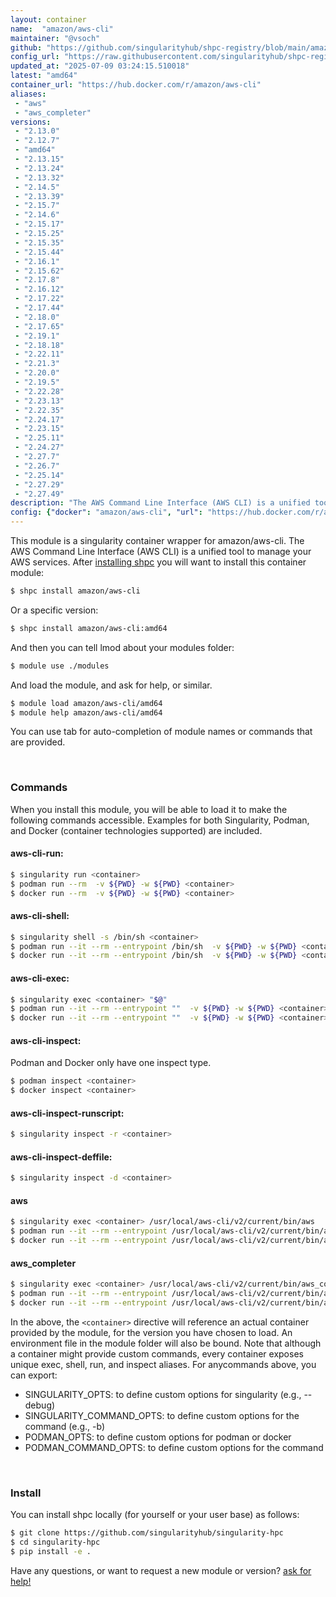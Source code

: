 ```yaml
---
layout: container
name:  "amazon/aws-cli"
maintainer: "@vsoch"
github: "https://github.com/singularityhub/shpc-registry/blob/main/amazon/aws-cli/container.yaml"
config_url: "https://raw.githubusercontent.com/singularityhub/shpc-registry/main/amazon/aws-cli/container.yaml"
updated_at: "2025-07-09 03:24:15.510018"
latest: "amd64"
container_url: "https://hub.docker.com/r/amazon/aws-cli"
aliases:
 - "aws"
 - "aws_completer"
versions:
 - "2.13.0"
 - "2.12.7"
 - "amd64"
 - "2.13.15"
 - "2.13.24"
 - "2.13.32"
 - "2.14.5"
 - "2.13.39"
 - "2.15.7"
 - "2.14.6"
 - "2.15.17"
 - "2.15.25"
 - "2.15.35"
 - "2.15.44"
 - "2.16.1"
 - "2.15.62"
 - "2.17.8"
 - "2.16.12"
 - "2.17.22"
 - "2.17.44"
 - "2.18.0"
 - "2.17.65"
 - "2.19.1"
 - "2.18.18"
 - "2.22.11"
 - "2.21.3"
 - "2.20.0"
 - "2.19.5"
 - "2.22.28"
 - "2.23.13"
 - "2.22.35"
 - "2.24.17"
 - "2.23.15"
 - "2.25.11"
 - "2.24.27"
 - "2.27.7"
 - "2.26.7"
 - "2.25.14"
 - "2.27.29"
 - "2.27.49"
description: "The AWS Command Line Interface (AWS CLI) is a unified tool to manage your AWS services."
config: {"docker": "amazon/aws-cli", "url": "https://hub.docker.com/r/amazon/aws-cli", "maintainer": "@sarahbeecroft", "description": "The AWS Command Line Interface (AWS CLI) is a unified tool to manage your AWS services.", "latest": {"amd64": "sha256:e0e5ff2584f911cee4b85b19704ed752583ff50220cc282b9433d8aaf7d7800e"}, "tags": {"2.13.0": "sha256:7590866b360c488028f018e120da4394c799de08a8d8c1b09570cf720867bed5", "2.12.7": "sha256:93c39fb5fcf7b8269a7f1e3ee342f446f4c463abdbe924c79f4de2f959a03b3b", "amd64": "sha256:e0e5ff2584f911cee4b85b19704ed752583ff50220cc282b9433d8aaf7d7800e", "2.13.15": "sha256:ac2c7d3827a8fef1024357ada9c6ccd8d0ce098a85cffd6803a52bb8cb4842ed", "2.13.24": "sha256:e6ea5be1036e5f490fd4cd49cf0f7081eaf401a8dd978c524c28666b60a8c1b2", "2.13.32": "sha256:c59ac67975129e96448601b92d5a890cdfdaff0f175a3e4eb9cfa32b3995dca6", "2.14.5": "sha256:8da8ae14cd7b6ea8a90d352736bb5dbde1be4bb408b67877f8f4f0e02c3e13e3", "2.13.39": "sha256:4fe0a87257ba17fc214ed9b3f3456ecf5cb6b040d8873944908f9b020ca2e58c", "2.15.7": "sha256:07cc353f732a986c45ee0a8082c56442ade50b114f668df6af97b1b156916e5a", "2.14.6": "sha256:7a3f926997cfafa1cf737d5250a1b9040ffc902a632516f0e6a80c7828495482", "2.15.17": "sha256:a0c252c1822e1e484dcb4025ac4a6f765007b7b4ea57db1f09ada597e093df5c", "2.15.25": "sha256:16c5a4e1022a04208561d571b36615fe207e56c725b0d83f60b63729783f4415", "2.15.35": "sha256:9d1582256677c240d1f735b4ff4cc407c0596dccffa713fc405186794fab8139", "2.15.44": "sha256:1ace13eeb6eb414b1196811e59122b4705bd196479d29a80529ea4c837fce9ad", "2.16.1": "sha256:4da43fad4f528f45a63a8bce054bbc39cd417be9fb397cfd0535f16ccd6c1a8c", "2.15.62": "sha256:2cf6c1ad8ebfe2010c36bc2acb16217a2b2e6e5aabc474b6a2027bd885d93ea1", "2.17.8": "sha256:8b7517a6519843174c8759666ce3abd112e7b7a711c58ca9b164216100737f9f", "2.16.12": "sha256:0d9ab2b67b11a1958fa731459e37e9cd0f99457e24a1a2a972b7b163fc41901c", "2.17.22": "sha256:d384a7fb1e23d15d757fcdbfc188c7e4c2e0dae767713170505bdb57ca421510", "2.17.44": "sha256:f2094b8092475b7dae06fbec228bcd25ad24206f5b4fdce5b81bfe2a4b381892", "2.18.0": "sha256:34ee73bf22c6b60bca156cd73e5dd486622ff994361c2ce7fe0410b24ec5540d", "2.17.65": "sha256:0b87fc99cea4a0ea8512b80a297264af7685414f3b6c8c385b57d7fc817b67c7", "2.19.1": "sha256:1451c8c3ffacafd52fca9535788664a936cf04bed7612e51bf059c787724ef79", "2.18.18": "sha256:b572505e888bf8137462685093e0737ac1dfed96ba2f9bb823d3fed891c1b5b9", "2.22.11": "sha256:9db678721c06164545924d0b25c295dbe1fa7d5878c97a384e35cf3d116f58ea", "2.21.3": "sha256:4e21f3718db4e6d32bf822df862cab702409a44c250f91f4a389da8d1735b769", "2.20.0": "sha256:53e6a799e53c5b54e3809b7b02fc4b69ad8f30420c78b10b7bcf0573cab23a89", "2.19.5": "sha256:e6314637edba91c533fe1615d2d5302066944630a81b63df6c10657ac6b993ff", "2.22.28": "sha256:7d4b8eec7060e4fb5c19109b5f7ee770d5abe3e3b23b35378be8e27321a90fd0", "2.23.13": "sha256:482b05dea6c05081c83a0144df6bf218188985dcacaf10a1021f606d286b9605", "2.22.35": "sha256:6977c83ae3dc99f28fcf8276b9ea5eec33833cd5be40574b34112e98113ec7a2", "2.24.17": "sha256:36f83318804066016fd3f734b80864d8a13c84f3af8cde1a5475f018e8c62ec9", "2.23.15": "sha256:91d0dc6cd4caaa93e192292ec95eb5deb5e7642926370ac99b4fad4df9a84451", "2.25.11": "sha256:7a4bf3e634eb95ea476c5baacde1790a41cf9ae5a73572ed1edfa6bd93c57fd4", "2.24.27": "sha256:d6a87ef206b1f6c1038dd583855c2af0c458246605e99a1c2493c98b04e1f0ba", "2.27.7": "sha256:a1b3add863c74fedfda2823785a4e1b37b4eda2f255835dbd35bc05b2335737f", "2.26.7": "sha256:94d18667c5adc2299bb04a33ffa04de92f9fd0d52919147507f6bfeef395b213", "2.25.14": "sha256:e58a72abb294dd9a677b2b75d19df5f4b049ff8b243cc86dc08504a4997ca9c4", "2.27.29": "sha256:e5311a08bb80b6229bcdb2d4dca35cb0bce0566e3e346ef7e8b345828c6b3b0b", "2.27.49": "sha256:1b7003e3ecb737b7533d8e16a547b4bc36e912508c3532ae51003aad8d0cd41d"}, "aliases": {"aws": "/usr/local/aws-cli/v2/current/bin/aws", "aws_completer": "/usr/local/aws-cli/v2/current/bin/aws_completer"}, "features": {"home": true}}
---
```


This module is a singularity container wrapper for amazon/aws-cli.
The AWS Command Line Interface (AWS CLI) is a unified tool to manage your AWS services.
After [installing shpc](#install) you will want to install this container module:


```bash
$ shpc install amazon/aws-cli
```

Or a specific version:

```bash
$ shpc install amazon/aws-cli:amd64
```

And then you can tell lmod about your modules folder:

```bash
$ module use ./modules
```

And load the module, and ask for help, or similar.

```bash
$ module load amazon/aws-cli/amd64
$ module help amazon/aws-cli/amd64
```

You can use tab for auto-completion of module names or commands that are provided.

<br>

### Commands

When you install this module, you will be able to load it to make the following commands accessible.
Examples for both Singularity, Podman, and Docker (container technologies supported) are included.

#### aws-cli-run:

```bash
$ singularity run <container>
$ podman run --rm  -v ${PWD} -w ${PWD} <container>
$ docker run --rm  -v ${PWD} -w ${PWD} <container>
```

#### aws-cli-shell:

```bash
$ singularity shell -s /bin/sh <container>
$ podman run --it --rm --entrypoint /bin/sh  -v ${PWD} -w ${PWD} <container>
$ docker run --it --rm --entrypoint /bin/sh  -v ${PWD} -w ${PWD} <container>
```

#### aws-cli-exec:

```bash
$ singularity exec <container> "$@"
$ podman run --it --rm --entrypoint ""  -v ${PWD} -w ${PWD} <container> "$@"
$ docker run --it --rm --entrypoint ""  -v ${PWD} -w ${PWD} <container> "$@"
```

#### aws-cli-inspect:

Podman and Docker only have one inspect type.

```bash
$ podman inspect <container>
$ docker inspect <container>
```

#### aws-cli-inspect-runscript:

```bash
$ singularity inspect -r <container>
```

#### aws-cli-inspect-deffile:

```bash
$ singularity inspect -d <container>
```


#### aws

```bash
$ singularity exec <container> /usr/local/aws-cli/v2/current/bin/aws
$ podman run --it --rm --entrypoint /usr/local/aws-cli/v2/current/bin/aws   -v ${PWD} -w ${PWD} <container> -c " $@"
$ docker run --it --rm --entrypoint /usr/local/aws-cli/v2/current/bin/aws   -v ${PWD} -w ${PWD} <container> -c " $@"
```


#### aws_completer

```bash
$ singularity exec <container> /usr/local/aws-cli/v2/current/bin/aws_completer
$ podman run --it --rm --entrypoint /usr/local/aws-cli/v2/current/bin/aws_completer   -v ${PWD} -w ${PWD} <container> -c " $@"
$ docker run --it --rm --entrypoint /usr/local/aws-cli/v2/current/bin/aws_completer   -v ${PWD} -w ${PWD} <container> -c " $@"
```



In the above, the `<container>` directive will reference an actual container provided
by the module, for the version you have chosen to load. An environment file in the
module folder will also be bound. Note that although a container
might provide custom commands, every container exposes unique exec, shell, run, and
inspect aliases. For anycommands above, you can export:

 - SINGULARITY_OPTS: to define custom options for singularity (e.g., --debug)
 - SINGULARITY_COMMAND_OPTS: to define custom options for the command (e.g., -b)
 - PODMAN_OPTS: to define custom options for podman or docker
 - PODMAN_COMMAND_OPTS: to define custom options for the command

<br>

### Install

You can install shpc locally (for yourself or your user base) as follows:

```bash
$ git clone https://github.com/singularityhub/singularity-hpc
$ cd singularity-hpc
$ pip install -e .
```

Have any questions, or want to request a new module or version? [ask for help!](https://github.com/singularityhub/singularity-hpc/issues)
